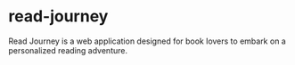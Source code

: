 # read-journey
Read Journey is a web application designed for book lovers to embark on a personalized reading adventure.
